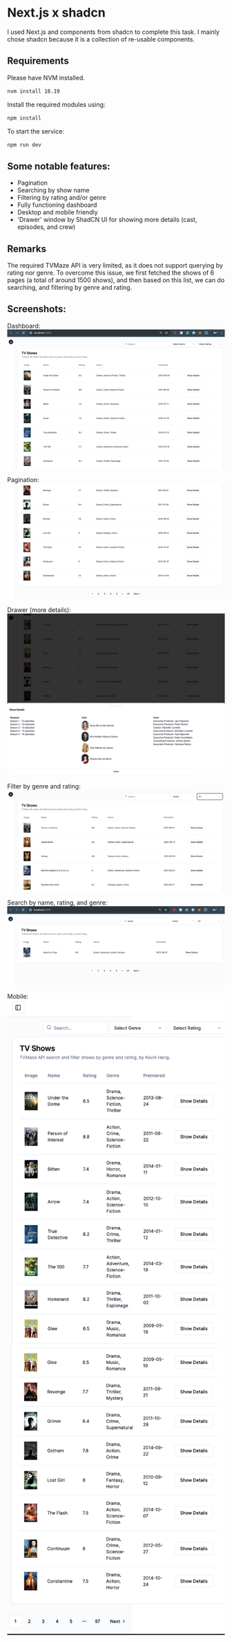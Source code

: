 # Next.js x shadcn

I used Next.js and components from shadcn to complete this task. I mainly chose shadcn because it is a collection of re-usable components.

## Requirements

Please have NVM installed.
```bash
nvm install 18.19
```

Install the required modules using:
```bash
npm install
```

To start the service:
```bash
npm run dev
```

## Some notable features:
- Pagination
- Searching by show name
- Filtering by rating and/or genre
- Fully functioning dashboard
- Desktop and mobile friendly
- 'Drawer' window by ShadCN UI for showing more details (cast, episodes, and crew)

## Remarks
The required TVMaze API is very limited, as it does not support querying by rating nor genre. To overcome this issue, we first fetched the shows of 6 pages (a total of around 1500 shows), and then based on this list, we can do searching, and filtering by genre and rating.


## Screenshots:
Dashboard:
![alt text](<Screenshots/Screenshot 2024-04-07 at 16.46.41.png>)

Pagination:
![alt text](<Screenshots/Screenshot 2024-04-07 at 16.46.50.png>)

Drawer (more details):
![alt text](<Screenshots/Screenshot 2024-04-07 at 16.47.00.png>)

Filter by genre and rating:
![alt text](<Screenshots/Screenshot 2024-04-07 at 16.47.12.png>)

Search by name, rating, and genre:
![alt text](<Screenshots/Screenshot 2024-04-07 at 16.47.48.png>)

Mobile:
![alt text](<Screenshots/Screenshot 2024-04-07 at 16.55.21.png>)
![alt text](<Screenshots/Screenshot 2024-04-07 at 16.55.28.png>)
